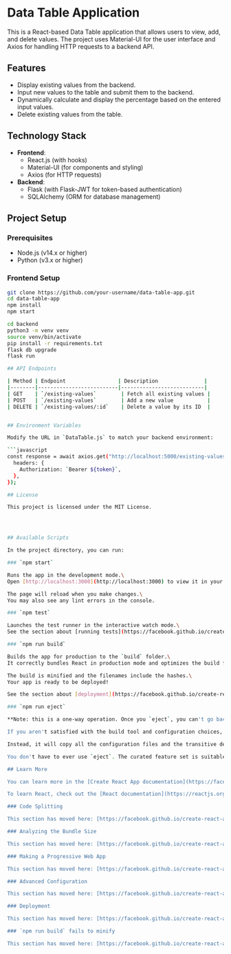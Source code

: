# Data Table Application

This is a React-based Data Table application that allows users to view, add, and delete values. The project uses Material-UI for the user interface and Axios for handling HTTP requests to a backend API.

## Features

- Display existing values from the backend.
- Input new values to the table and submit them to the backend.
- Dynamically calculate and display the percentage based on the entered input values.
- Delete existing values from the table.

## Technology Stack

- **Frontend**:
  - React.js (with hooks)
  - Material-UI (for components and styling)
  - Axios (for HTTP requests)
- **Backend**:
  - Flask (with Flask-JWT for token-based authentication)
  - SQLAlchemy (ORM for database management)

## Project Setup

### Prerequisites

- Node.js (v14.x or higher)
- Python (v3.x or higher)

### Frontend Setup

````bash
git clone https://github.com/your-username/data-table-app.git
cd data-table-app
npm install
npm start

cd backend
python3 -m venv venv
source venv/bin/activate
pip install -r requirements.txt
flask db upgrade
flask run

## API Endpoints

| Method | Endpoint                 | Description               |
|--------|--------------------------|---------------------------|
| GET    | `/existing-values`        | Fetch all existing values |
| POST   | `/existing-values`        | Add a new value           |
| DELETE | `/existing-values/:id`    | Delete a value by its ID  |


## Environment Variables

Modify the URL in `DataTable.js` to match your backend environment:

```javascript
const response = await axios.get("http://localhost:5000/existing-values", {
  headers: {
    Authorization: `Bearer ${token}`,
  },
});

## License

This project is licensed under the MIT License.




## Available Scripts

In the project directory, you can run:

### `npm start`

Runs the app in the development mode.\
Open [http://localhost:3000](http://localhost:3000) to view it in your browser.

The page will reload when you make changes.\
You may also see any lint errors in the console.

### `npm test`

Launches the test runner in the interactive watch mode.\
See the section about [running tests](https://facebook.github.io/create-react-app/docs/running-tests) for more information.

### `npm run build`

Builds the app for production to the `build` folder.\
It correctly bundles React in production mode and optimizes the build for the best performance.

The build is minified and the filenames include the hashes.\
Your app is ready to be deployed!

See the section about [deployment](https://facebook.github.io/create-react-app/docs/deployment) for more information.

### `npm run eject`

**Note: this is a one-way operation. Once you `eject`, you can't go back!**

If you aren't satisfied with the build tool and configuration choices, you can `eject` at any time. This command will remove the single build dependency from your project.

Instead, it will copy all the configuration files and the transitive dependencies (webpack, Babel, ESLint, etc) right into your project so you have full control over them. All of the commands except `eject` will still work, but they will point to the copied scripts so you can tweak them. At this point you're on your own.

You don't have to ever use `eject`. The curated feature set is suitable for small and middle deployments, and you shouldn't feel obligated to use this feature. However we understand that this tool wouldn't be useful if you couldn't customize it when you are ready for it.

## Learn More

You can learn more in the [Create React App documentation](https://facebook.github.io/create-react-app/docs/getting-started).

To learn React, check out the [React documentation](https://reactjs.org/).

### Code Splitting

This section has moved here: [https://facebook.github.io/create-react-app/docs/code-splitting](https://facebook.github.io/create-react-app/docs/code-splitting)

### Analyzing the Bundle Size

This section has moved here: [https://facebook.github.io/create-react-app/docs/analyzing-the-bundle-size](https://facebook.github.io/create-react-app/docs/analyzing-the-bundle-size)

### Making a Progressive Web App

This section has moved here: [https://facebook.github.io/create-react-app/docs/making-a-progressive-web-app](https://facebook.github.io/create-react-app/docs/making-a-progressive-web-app)

### Advanced Configuration

This section has moved here: [https://facebook.github.io/create-react-app/docs/advanced-configuration](https://facebook.github.io/create-react-app/docs/advanced-configuration)

### Deployment

This section has moved here: [https://facebook.github.io/create-react-app/docs/deployment](https://facebook.github.io/create-react-app/docs/deployment)

### `npm run build` fails to minify

This section has moved here: [https://facebook.github.io/create-react-app/docs/troubleshooting#npm-run-build-fails-to-minify](https://facebook.github.io/create-react-app/docs/troubleshooting#npm-run-build-fails-to-minify)
````
